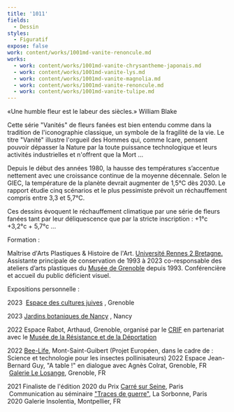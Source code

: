 ```yaml
---
title: '1011'
fields:
  - Dessin
styles:
  - Figuratif
expose: false
work: content/works/1001md-vanite-renoncule.md
works:
  - work: content/works/1001md-vanite-chrysantheme-japonais.md
  - work: content/works/1001md-vanite-lys.md
  - work: content/works/1001md-vanite-magnolia.md
  - work: content/works/1001md-vanite-renoncule.md
  - work: content/works/1001md-vanite-tulipe.md
---
```


«Une humble fleur est le labeur des siècles.» William Blake 

Cette série "Vanités" de fleurs fanées est bien entendu comme dans la tradition de l'iconographie classique, un symbole de la fragilité de la vie. Le titre "Vanité" illustre l'orgueil des Hommes qui, comme Icare, pensent pouvoir dépasser la Nature par la toute puissance technologique et leurs activités industrielles et n'offrent que la Mort ...

Depuis le début des années 1980, la hausse des températures s’accentue nettement avec une croissance continue de la moyenne décennale. Selon le GIEC, la température de la planète devrait augmenter de 1,5°C dès 2030. Le rapport étudie cinq scénarios et le plus pessimiste prévoit un réchauffement compris entre 3,3 et 5,7°C.

Ces dessins évoquent le réchauffement climatique par une série de fleurs fanées tant par leur déliquescence que par la stricte inscription : +1°c +3,2°c + 5,7°c ...

Formation :

Maîtrise d'Arts Plastiques & Histoire de l'Art. [Université Rennes 2 Bretagne.](http://www.univ-rennes2.fr/arts-plastiques)
Assistante principale de conservation de 1993 à 2023 co-responsable des ateliers d’arts plastiques du [Musée de Grenoble](http://www.museedegrenoble.fr/) depuis 1993. Conférencière et accueil du public déficient visuel.

Expositions personnelle :

2023  [Espace des cultures juives](https://www.facebook.com/ecjgrenoble) , Grenoble

2023 [Jardins botaniques de Nancy](https://www.jardinbotaniquedenancy.eu/jardin-botanique-jean-marie-pelt/details/news/vanite) , Nancy

2022 Espace Rabot, Arthaud, Grenoble, organisé par le [CRIF](http://www.crif.org/fr/term/515) en partenariat avec le [Musée de la Résistance et de la Déportation](https://musees.isere.fr/musee/musee-de-la-resistance-et-de-la-deportation-de-lisere)

2022 [Bee-Life](https://fr.bee-life.eu/), Mont-Saint-Guibert (Projet Européen, dans le cadre de : Science et technologie pour les insectes pollinisateurs)
2022 Espace Jean-Bernard Guy, "A table !" en dialogue avec Agnès Colrat, Grenoble, FR
 [Galerie Le Losange](http://galerie-art-losange.com/), Grenoble, FR   

2021 Finaliste de l'édition 2020 du Prix [Carré sur Seine](https://carre-sur-seine.com/), Paris
 Communication au séminaire ["Traces de guerre"](https://tracesguerre.hypotheses.org/647), La Sorbonne, Paris
 
2020
Galerie Insolentia, Montpellier, FR

 

 
